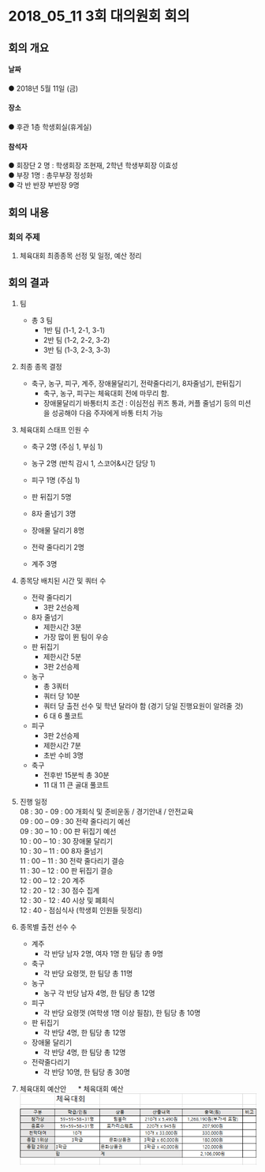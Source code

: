 2018_05_11 3회 대의원회 회의
============================

## 회의 개요

#### 날짜
● 2018년 5월 11일 (금)

#### 장소
● 후관 1층 학생회실(휴게실)

#### 참석자
● 회장단 2 명 : 학생회장 조현재, 2학년 학생부회장 이효성    
● 부장 1명 : 총무부장 정성화  
● 각 반 반장 부반장 9명  



## 회의 내용


### 회의 주제

1. 체육대회 최종종목 선정 및 일정, 예산 정리


## 회의 결과

1. 팀  
    * 총 3 팀  
        * 1반 팀 (1-1, 2-1, 3-1)      
        * 2반 팀 (1-2, 2-2, 3-2)  
        * 3반 팀 (1-3, 2-3, 3-3)  

2. 최종 종목 결정  
    * 축구, 농구, 피구, 계주, 장애물달리기, 전략줄다리기, 8자줄넘기, 판뒤집기
        * 축구, 농구, 피구는 체육대회 전에 마무리 함.
        * 장애물달리기 바통터치 조건 : 이심전심 퀴즈 통과, 커플 줄넘기 등의 미션을 성공해야 다음 주자에게 바통 터치 가능
        
3. 체육대회 스태프 인원 수
    * 축구 2명 (주심 1, 부심 1)
    * 농구 2명 (반칙 감시 1, 스코어&시간 담당 1)
    * 피구 1명 (주심 1)
    
    * 판 뒤집기 5명
    * 8자 줄넘기 3명
    * 장애물 달리기 8명
    * 전략 줄다리기 2명
    * 계주 3명
    
4. 종목당 배치된 시간 및 쿼터 수
    * 전략 줄다리기
        * 3판 2선승제
    * 8자 줄넘기
        * 제한시간 3분
        * 가장 많이 뛴 팀이 우승
    * 판 뒤집기
        * 제한시간 5분
        * 3판 2선승제
    * 농구
        * 총 3쿼터
        * 쿼터 당 10분
        * 쿼터 당 출전 선수 및 학년 달라야 함 (경기 당일 진행요원이 알려줄 것)
        * 6 대 6 풀코트
    * 피구
        * 3판 2선승제
        * 제한시간 7분
        * 초반 수비 3명
    * 축구
        * 전후반 15분씩 총 30분
        * 11 대 11 큰 골대 풀코트
        
5. 진행 일정  
08 : 30 - 09 : 00 개회식 및 준비운동 / 경기안내 / 안전교육  
09 : 00 – 09 : 30 전략 줄다리기 예선  
09 : 30 – 10 : 00 판 뒤집기 예선  
10 : 00 – 10 : 30 장애물 달리기  
10 : 30 – 11 : 00 8자 줄넘기  
11 : 00 – 11 : 30 전략 줄다리기 결승  
11 : 30 – 12 : 00 판 뒤집기 결승  
12 : 00 – 12 : 20 계주    
12 : 20 - 12 : 30 점수 집계  
12 : 30 - 12 : 40 시상 및 폐회식  
12 : 40 - 		  점심식사 (학생회 인원들 뒷정리)      

6. 종목별 출전 선수 수
    * 계주  
        * 각 반당 남자 2명, 여자 1명 한 팀당 총 9명  
    * 축구  
        * 각 반당 요령껏, 한 팀당 총 11명  
    * 농구  
        * 농구 각 반당 남자 4명, 한 팀당 총 12명  
    * 피구   
        * 각 반당 요령껏 (여학생 1명 이상 필참), 한 팀당 총 10명 
    * 판 뒤집기  
        * 각 반당 4명, 한 팀당 총 12명  
    * 장애물 달리기
        * 각 반당 4명, 한 팀당 총 12명  
    * 전략줄다리기
        * 각 반당 10명, 한 팀당 총 30명

7. 체육대회 예산안
      * 체육대회 예산
      ![Alt text](../img/체육대회예산.PNG)
